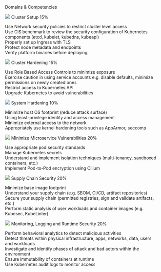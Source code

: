 Domains & Competencies

![](https://training.linuxfoundation.org/wp-content/mu-plugins/lf-owls-pdp/assets/images/pdp-fundamentals/course-chapter.png) Cluster Setup 15%

Use Network security policies to restrict cluster level access  
Use CIS benchmark to review the security configuration of Kubernetes components (etcd, kubelet, kubedns, kubeapi)  
Properly set up Ingress with TLS  
Protect node metadata and endpoints  
Verify platform binaries before deploying  

![](https://training.linuxfoundation.org/wp-content/mu-plugins/lf-owls-pdp/assets/images/pdp-fundamentals/course-chapter.png) Cluster Hardening 15%

Use Role Based Access Controls to minimize exposure  
Exercise caution in using service accounts e.g. disable defaults, minimize permissions on newly created ones  
Restrict access to Kubernetes API  
Upgrade Kubernetes to avoid vulnerabilities

![](https://training.linuxfoundation.org/wp-content/mu-plugins/lf-owls-pdp/assets/images/pdp-fundamentals/course-chapter.png) System Hardening 10%

Minimize host OS footprint (reduce attack surface)  
Using least-privilege identity and access management  
Minimize external access to the network  
Appropriately use kernel hardening tools such as AppArmor, seccomp

![](https://training.linuxfoundation.org/wp-content/mu-plugins/lf-owls-pdp/assets/images/pdp-fundamentals/course-chapter.png) Minimize Microservice Vulnerabilities 20%

Use appropriate pod security standards  
Manage Kubernetes secrets  
Understand and implement isolation techniques (multi-tenancy, sandboxed containers, etc.)  
Implement Pod-to-Pod encryption using Cilium 

![](https://training.linuxfoundation.org/wp-content/mu-plugins/lf-owls-pdp/assets/images/pdp-fundamentals/course-chapter.png) Supply Chain Security 20%

Minimize base image footprint  
Understand your supply chain (e.g. SBOM, CI/CD, artifact repositories)  
Secure your supply chain (permitted registries, sign and validate artifacts, etc.)  
Perform static analysis of user workloads and container images (e.g. Kubesec, KubeLinter)

![](https://training.linuxfoundation.org/wp-content/mu-plugins/lf-owls-pdp/assets/images/pdp-fundamentals/course-chapter.png) Monitoring, Logging and Runtime Security 20%

Perform behavioral analytics to detect malicious activities  
Detect threats within physical infrastructure, apps, networks, data, users and workloads  
Investigate and identify phases of attack and bad actors within the environment  
Ensure immutability of containers at runtime  
Use Kubernetes audit logs to monitor access